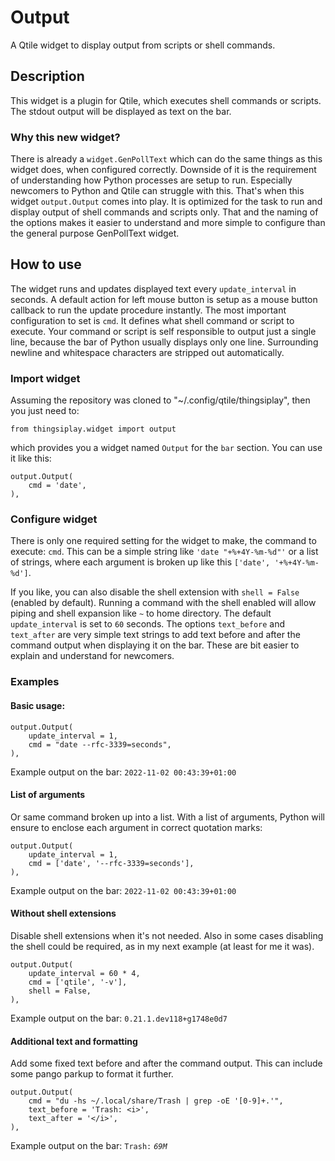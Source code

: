 # Output

A Qtile widget to display output from scripts or shell commands.

## Description

This widget is a plugin for Qtile, which executes shell commands or scripts.
The stdout output will be displayed as text on the bar.

### Why this new widget?

There is already a `widget.GenPollText` which can do the same things as this
widget does, when configured correctly. Downside of it is the requirement of
understanding how Python processes are setup to run. Especially newcomers to
Python and Qtile can struggle with this. That's when this widget
`output.Output` comes into play. It is optimized for the task to run and
display output of shell commands and scripts only. That and the naming of the
options makes it easier to understand and more simple to configure than the
general purpose GenPollText widget.

## How to use

The widget runs and updates displayed text every `update_interval` in seconds.
A default action for left mouse button is setup as a mouse button callback to
run the update procedure instantly. The most important configuration to set is
`cmd`.  It defines what shell command or script to execute. Your command or
script is self responsible to output just a single line, because the bar of
Python usually displays only one line. Surrounding newline and whitespace
characters are stripped out automatically.

### Import widget

Assuming the repository was cloned to "~/.config/qtile/thingsiplay", then you
just need to:

```
from thingsiplay.widget import output
```

which provides you a widget named `Output` for the `bar` section. You can
use it like this:

```
output.Output(
    cmd = 'date',
),
```

### Configure widget

There is only one required setting for the widget to make, the command to
execute: `cmd`. This can be a simple string like `'date "+%+4Y-%m-%d"'` or a
list of strings, where each argument is broken up like this `['date',
'+%+4Y-%m-%d']`.

If you like, you can also disable the shell extension with `shell = False`
(enabled by default). Running a command with the shell enabled will allow
piping and shell expansion like `~` to home directory. The default
`update_interval` is set to `60` seconds. The options `text_before` and
`text_after` are very simple text strings to add text before and after the
command output when displaying it on the bar. These are bit easier to explain
and understand for newcomers.

### Examples

#### Basic usage:

```
output.Output(
    update_interval = 1,
    cmd = "date --rfc-3339=seconds",
),
```

Example output on the bar: `2022-11-02 00:43:39+01:00`

#### List of arguments

Or same command broken up into a list. With a list of arguments, Python will
ensure to enclose each argument in correct quotation marks:

```
output.Output(
    update_interval = 1,
    cmd = ['date', '--rfc-3339=seconds'],
),
```

Example output on the bar: `2022-11-02 00:43:39+01:00`

#### Without shell extensions

Disable shell extensions when it's not needed. Also in some cases disabling the
shell could be required, as in my next example (at least for me it was).

```
output.Output(
    update_interval = 60 * 4,
    cmd = ['qtile', '-v'],
    shell = False,
),
```

Example output on the bar: `0.21.1.dev118+g1748e0d7`

#### Additional text and formatting

Add some fixed text before and after the command output. This can include some
pango parkup to format it further.

```
output.Output(
    cmd = "du -hs ~/.local/share/Trash | grep -oE '[0-9]+.'",
    text_before = 'Trash: <i>',
    text_after = '</i>',
),
```

Example output on the bar: `Trash:` *`69M`*

